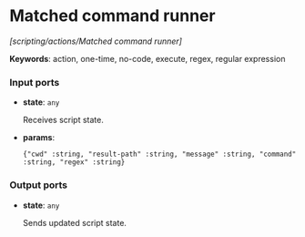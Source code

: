 # Matched command runner

_[scripting/actions/Matched command runner]_

__Keywords__: action, one-time, no-code, execute, regex, regular expression

### Input ports

* __state__: ` any `


    Receives script state.<br>


* __params__: 
    ```
    {"cwd" :string, "result-path" :string, "message" :string, "command" :string, "regex" :string}
    ```

### Output ports

* __state__: ` any `


    Sends updated script state.<br>

